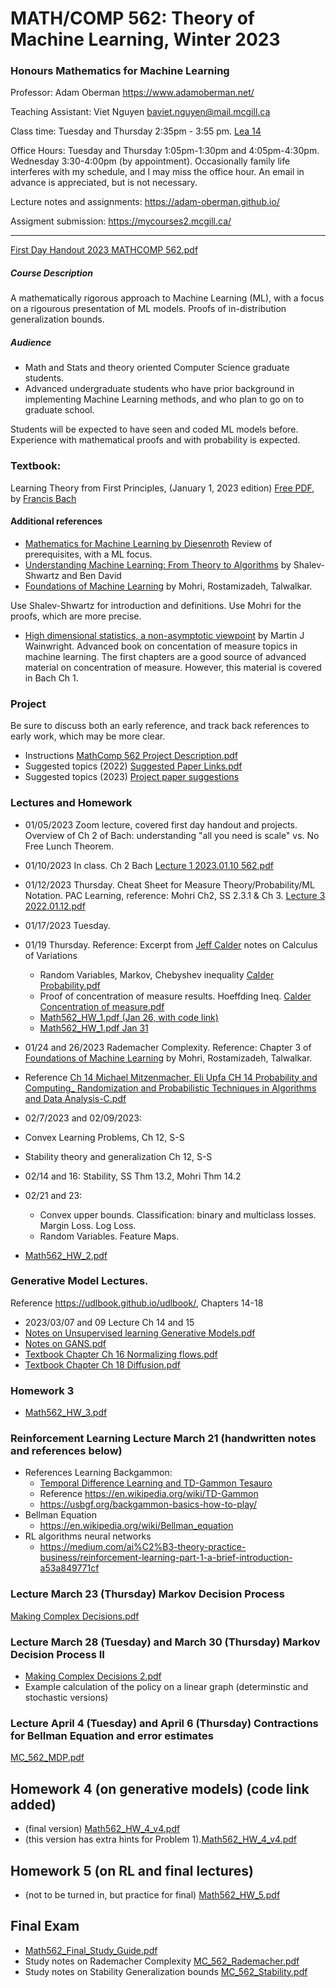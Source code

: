 # MATH/COMP 562: Theory of Machine Learning, Winter 2023
### Honours Mathematics for Machine Learning

Professor: Adam Oberman https://www.adamoberman.net/

Teaching Assistant: Viet Nguyen baviet.nguyen@mail.mcgill.ca

Class time: Tuesday and Thursday 2:35pm - 3:55 pm.  [Lea 14](https://maps.mcgill.ca/?cmp=1&txt=EN&id=Leacock)

Office Hours: Tuesday and Thursday 1:05pm-1:30pm and 4:05pm-4:30pm. Wednesday 3:30-4:00pm (by appointment).  Occasionally family life interferes with my schedule, and I may miss the office hour.  An email in advance is appreciated, but is not necessary. 

Lecture notes and assignments:  https://adam-oberman.github.io/  

Assigment submission: https://mycourses2.mcgill.ca/ 

----
[First Day Handout 2023 MATHCOMP 562.pdf](https://github.com/adam-oberman/adam-oberman.github.io/files/10360709/First.Day.Handout.2023.MATHCOMP.562.pdf)


##### Course Description

A mathematically rigorous approach to Machine Learning (ML), with a focus on a rigourous presentation of ML models.  Proofs of in-distribution generalization bounds.  

##### Audience 

- Math and Stats and theory oriented Computer Science graduate students.  
- Advanced undergraduate students who have prior background in implementing Machine Learning methods, and who plan to go on to graduate school. 

Students will be expected to have seen and coded ML models before. Experience with mathematical proofs and with probability is expected. 

### **Textbook**:

Learning Theory from First Principles, (January 1, 2023 edition)  [Free PDF](https://www.di.ens.fr/%7Efbach/ltfp_book.pdf),  by [Francis Bach](https://www.di.ens.fr/~fbach/)

#### Additional references

- [Mathematics for Machine Learning by Diesenroth](https://mml-book.github.io/) Review of prerequisites, with a ML focus.
- [Understanding Machine Learning: From Theory to Algorithms](https://www.cs.huji.ac.il/~shais/UnderstandingMachineLearning/) by Shalev-Shwartz and Ben David  
- [Foundations of Machine Learning](https://cs.nyu.edu/~mohri/mlbook/) by Mohri, Rostamizadeh, Talwalkar. 

Use Shalev-Shwartz for introduction and definitions.  Use Mohri for the proofs, which are more precise. 

- [High dimensional statistics, a non-asymptotic viewpoint](https://people.eecs.berkeley.edu/~wainwrig/) by Martin J Wainwright. Advanced book on concentation of measure topics in machine learning.  The first chapters are a good source of advanced material on concentration of measure.  However, this material is covered in Bach Ch 1.  

### Project
Be sure to discuss both an early reference, and track back references to early work, which may be more clear. 
- Instructions [MathComp 562 Project Description.pdf](https://github.com/adam-oberman/adam-oberman.github.io/files/10354909/MathComp.562.Project.Description.pdf)
- Suggested topics (2022) [Suggested Paper Links.pdf](https://github.com/adam-oberman/adam-oberman.github.io/files/10354935/Suggested.Paper.Links.pdf)
- Suggested topics (2023)  [Project paper suggestions](https://docs.google.com/document/d/1XPO8v3ga8k2vnZqzIKlj-FrhLI0v94aCgy0d-xTO62o/edit?usp=sharing)

### Lectures and Homework

 - 01/05/2023 Zoom lecture, covered first day handout and projects.  Overview of Ch 2 of Bach: understanding "all you need is scale" vs. No Free Lunch Theorem.
 - 01/10/2023 In class.  Ch 2 Bach [Lecture 1 2023.01.10 562.pdf](https://github.com/adam-oberman/adam-oberman.github.io/files/10386101/Lecture.1.2023.01.10.562.pdf)
 - 01/12/2023 Thursday.  Cheat Sheet for Measure Theory/Probability/ML Notation.  PAC Learning, reference: Mohri Ch2, SS 2.3.1 & Ch 3.  [Lecture 3 2022.01.12.pdf](https://github.com/adam-oberman/adam-oberman.github.io/files/10438119/Lecture.3.2022.01.12.pdf)
 - 01/17/2023 Tuesday. 
 - 01/19 Thursday.  Reference:  Excerpt from [Jeff Calder](https://www-users.cse.umn.edu/~jwcalder/) notes on Calculus of Variations 
   - Random Variables, Markov, Chebyshev inequality [Calder Probability.pdf](https://github.com/adam-oberman/adam-oberman.github.io/files/10451272/Calder.Probability.pdf)
   - Proof of concentration of measure results. Hoeffding Ineq. [Calder Concentration of measure.pdf](https://github.com/adam-oberman/adam-oberman.github.io/files/10461076/Calder.Concentration.of.measure.pdf)
   - [Math562_HW_1.pdf (Jan 26, with code link)](https://github.com/adam-oberman/adam-oberman.github.io/files/10512477/Math562_HW_1.pdf)
   - [Math562_HW_1.pdf Jan 31](https://github.com/adam-oberman/adam-oberman.github.io/files/10551015/Math562_HW_1.pdf)

  - 01/24 and 26/2023  Rademacher Complexity. Reference: Chapter 3 of [Foundations of Machine Learning](https://cs.nyu.edu/~mohri/mlbook/) by Mohri, Rostamizadeh, Talwalkar. 
  - Reference [Ch 14 Michael Mitzenmacher, Eli Upfa CH 14 Probability and Computing_ Randomization and Probabilistic Techniques in Algorithms and Data Analysis-C.pdf](https://github.com/adam-oberman/adam-oberman.github.io/files/10689564/Ch.14.Michael.Mitzenmacher.Eli.Upfa.CH.14.Probability.and.Computing_.Randomization.and.Probabilistic.Techniques.in.Algorithms.and.Data.Analysis-C.pdf)

 - 02/7/2023 and 02/09/2023: 
 - Convex Learning Problems, Ch 12, S-S
 - Stability theory and generalization Ch 12, S-S
 - 02/14 and 16: Stability, SS Thm 13.2, Mohri Thm 14.2
 - 02/21 and 23: 
   - Convex upper bounds.  Classification: binary and multiclass losses.  Margin Loss.  Log Loss. 
   - Random Variables.  Feature Maps. 
 - [Math562_HW_2.pdf](https://github.com/adam-oberman/adam-oberman.github.io/files/10748075/Math562_HW_2.pdf)

### Generative Model Lectures.
Reference  https://udlbook.github.io/udlbook/, Chapters 14-18
- 2023/03/07 and 09 Lecture Ch 14 and 15 
- [Notes on Unsupervised learning Generative Models.pdf](https://github.com/adam-oberman/adam-oberman.github.io/files/10934574/Unsupervised.learning.Generative.Models.pdf)
- [Notes on GANS.pdf](https://github.com/adam-oberman/adam-oberman.github.io/files/10934965/Ch.15.GANS.pdf)
- [Textbook Chapter Ch 16 Normalizing flows.pdf](https://github.com/adam-oberman/adam-oberman.github.io/files/10993680/Ch.16.Normalizing.flows.pdf)
- [Textbook Chapter Ch 18 Diffusion.pdf](https://github.com/adam-oberman/adam-oberman.github.io/files/10993678/Ch.18.Diffusion.pdf)

### Homework 3
- [Math562_HW_3.pdf](https://github.com/adam-oberman/adam-oberman.github.io/files/11034829/Math562_HW_3.pdf)

### Reinforcement Learning Lecture March 21 (handwritten notes and references below)
- References Learning Backgammon: 
  - [Temporal Difference Learning and TD-Gammon  Tesauro](https://bkgm.com/articles/tesauro/tdl.html)
  - Reference https://en.wikipedia.org/wiki/TD-Gammon 
  - https://usbgf.org/backgammon-basics-how-to-play/
- Bellman Equation  
  - https://en.wikipedia.org/wiki/Bellman_equation
- RL algorithms neural networks  
  - https://medium.com/ai%C2%B3-theory-practice-business/reinforcement-learning-part-1-a-brief-introduction-a53a849771cf
### Lecture March 23 (Thursday) Markov Decision Process
[Making Complex Decisions.pdf](https://github.com/adam-oberman/adam-oberman.github.io/files/11054397/Making.Complex.Decisions.pdf)
### Lecture March 28 (Tuesday) and March 30 (Thursday) Markov Decision Process II
- [Making Complex Decisions 2.pdf](https://github.com/adam-oberman/adam-oberman.github.io/files/11092887/Making.Complex.Decisions.2.pdf)
- Example calculation of the policy on a linear graph (determinstic and stochastic versions)
### Lecture April 4 (Tuesday) and April 6 (Thursday)  Contractions for Bellman Equation and error estimates
[MC_562_MDP.pdf](https://github.com/adam-oberman/adam-oberman.github.io/files/11174223/MC_562_MDP.pdf)

## Homework 4 (on generative models) (code link added)
- (final version) [Math562_HW_4_v4.pdf](https://github.com/adam-oberman/adam-oberman.github.io/files/11185967/Math562_HW_4_v4.pdf)
- (this version has extra hints for Problem 1).[Math562_HW_4_v4.pdf](https://github.com/adam-oberman/adam-oberman.github.io/files/11203293/Math562_HW_4_v4.pdf)

## Homework 5 (on RL and final lectures)
- (not to be turned in, but practice for final) [Math562_HW_5.pdf](https://github.com/adam-oberman/adam-oberman.github.io/files/11202850/Math562_HW_5.pdf)

## Final Exam
- [Math562_Final_Study_Guide.pdf](https://github.com/adam-oberman/adam-oberman.github.io/files/11202918/Math562_Final_Study_Guide.pdf)
- Study notes on Rademacher Complexity [MC_562_Rademacher.pdf](https://github.com/adam-oberman/adam-oberman.github.io/files/11214221/MC_562_Rademacher.pdf)
- Study notes on Stability Generalization bounds [MC_562_Stability.pdf](https://github.com/adam-oberman/adam-oberman.github.io/files/11214972/MC_562_Stability.pdf)




